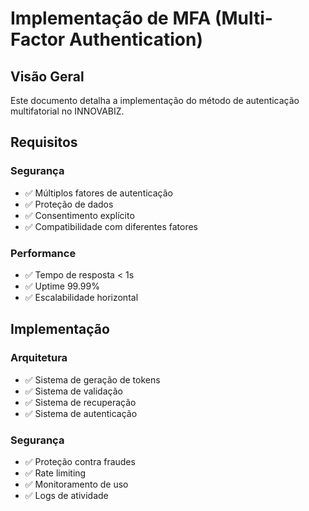 # Implementação de MFA (Multi-Factor Authentication)

## Visão Geral
Este documento detalha a implementação do método de autenticação multifatorial no INNOVABIZ.

## Requisitos

### Segurança
- ✅ Múltiplos fatores de autenticação
- ✅ Proteção de dados
- ✅ Consentimento explícito
- ✅ Compatibilidade com diferentes fatores

### Performance
- ✅ Tempo de resposta < 1s
- ✅ Uptime 99.99%
- ✅ Escalabilidade horizontal

## Implementação

### Arquitetura
- ✅ Sistema de geração de tokens
- ✅ Sistema de validação
- ✅ Sistema de recuperação
- ✅ Sistema de autenticação

### Segurança
- ✅ Proteção contra fraudes
- ✅ Rate limiting
- ✅ Monitoramento de uso
- ✅ Logs de atividade
